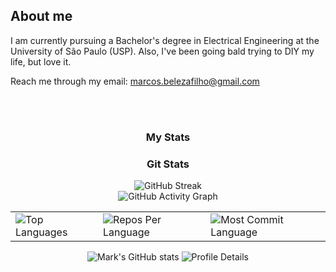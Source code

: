 ## About me
I am currently pursuing a Bachelor's degree in Electrical Engineering at the University of
São Paulo (USP). Also, I've been going bald trying to DIY my life, but love it.

Reach me through my email: marcos.belezafilho@gmail.com

<br>
<br>

<h3 align="center">My Stats</h3>

<h3 align="center">Git Stats</h3>

<div align="center">
   
<!-- Streak -->
<picture>
  <source media="(prefers-color-scheme: dark)" srcset="https://streak-stats.demolab.com/?user=markblz&theme=github-dark&hide_border=true">
  <source media="(prefers-color-scheme: light)" srcset="https://streak-stats.demolab.com/?user=markblz&theme=github-light&hide_border=true">
  <img alt="GitHub Streak" src="https://streak-stats.demolab.com/?user=markblz&theme=github-light&hide_border=true">
</picture>
<br>

<!-- Activity Graph -->
<picture>
  <source media="(prefers-color-scheme: dark)" srcset="https://github-readme-activity-graph.vercel.app/graph?username=markblz&custom_title=Mark%27s%20GitHub%20Activity%20Graph&hide_border=true&border_radius=15&area=true&theme=react-dark">
  <source media="(prefers-color-scheme: light)" srcset="https://github-readme-activity-graph.vercel.app/graph?username=markblz&custom_title=Mark%27s%20GitHub%20Activity%20Graph&hide_border=true&border_radius=15&area=true&theme=github-compact">
  <img alt="GitHub Activity Graph" src="https://github-readme-activity-graph.vercel.app/graph?username=markblz&custom_title=Mark%27s%20GitHub%20Activity%20Graph&hide_border=true&border_radius=15&area=true&theme=github-compact">
</picture>
<br>

  <div align="center">
    <table>
      <tr>
        <td>
          <!-- Top Languages -->
          <picture>
            <source media="(prefers-color-scheme: dark)" srcset="https://github-readme-stats.vercel.app/api/top-langs/?username=markblz&hide=html&hide_border=true&layout=compact&langs_count=8&theme=github_dark">
            <source media="(prefers-color-scheme: light)" srcset="https://github-readme-stats.vercel.app/api/top-langs/?username=markblz&hide=html&hide_border=true&layout=compact&langs_count=8">
            <img alt="Top Languages" src="https://github-readme-stats.vercel.app/api/top-langs/?username=markblz&hide=html&hide_border=true&layout=compact&langs_count=8">
          </picture>
        </td>
        <td>
          <!-- Repos Per Language -->
          <picture>
            <source media="(prefers-color-scheme: dark)" srcset="https://github-profile-summary-cards.vercel.app/api/cards/repos-per-language?username=markblz&theme=github_dark&hide_border=true">
            <source media="(prefers-color-scheme: light)" srcset="https://github-profile-summary-cards.vercel.app/api/cards/repos-per-language?username=markblz&theme=github&hide_border=true">
            <img alt="Repos Per Language" src="https://github-profile-summary-cards.vercel.app/api/cards/repos-per-language?username=markblz&theme=github&hide_border=true">
          </picture>
        </td>
        <td>
          <!-- Most Commit Language -->
          <picture>
            <source media="(prefers-color-scheme: dark)" srcset="https://github-profile-summary-cards.vercel.app/api/cards/most-commit-language?username=markblz&theme=github_dark&hide_border=true">
            <source media="(prefers-color-scheme: light)" srcset="https://github-profile-summary-cards.vercel.app/api/cards/most-commit-language?username=markblz&theme=github&hide_border=true">
            <img alt="Most Commit Language" src="https://github-profile-summary-cards.vercel.app/api/cards/most-commit-language?username=markblz&theme=github&hide_border=true">
          </picture>
        </td>
      </tr>
    </table>
  </div>

  <!-- Overall Stats -->
  <picture>
    <source media="(prefers-color-scheme: dark)" srcset="https://github-readme-stats.vercel.app/api?username=markblz&hide_border=true&border_radius=15&show_icons=true&theme=github_dark">
    <source media="(prefers-color-scheme: light)" srcset="https://github-readme-stats.vercel.app/api?username=markblz&hide_border=true&border_radius=15&show_icons=true">
    <img alt="Mark's GitHub stats" src="https://github-readme-stats.vercel.app/api?username=markblz&hide_border=true&border_radius=15&show_icons=true">
  </picture>

  <!-- Profile Details -->
  <picture>
    <source media="(prefers-color-scheme: dark)" srcset="https://github-profile-summary-cards.vercel.app/api/cards/profile-details?username=markblz&theme=github_dark&hide_border=true">
    <source media="(prefers-color-scheme: light)" srcset="https://github-profile-summary-cards.vercel.app/api/cards/profile-details?username=markblz&theme=github&hide_border=true">
    <img alt="Profile Details" src="https://github-profile-summary-cards.vercel.app/api/cards/profile-details?username=markblz&theme=github&hide_border=true">
  </picture>
</div>